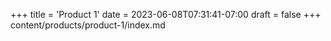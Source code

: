 +++
title = 'Product 1'
date = 2023-06-08T07:31:41-07:00
draft = false
+++
content/products/product-1/index.md
